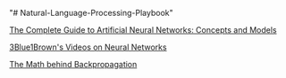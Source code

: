 "# Natural-Language-Processing-Playbook"

[The Complete Guide to Artificial Neural Networks: Concepts and Models](https://missinglink.ai/guides/neural-network-concepts/complete-guide-artificial-neural-networks/)

[3Blue1Brown's Videos on Neural Networks](https://www.youtube.com/watch?v=aircAruvnKk&list=PLZHQObOWTQDNU6R1_67000Dx_ZCJB-3pi)

[The Math behind Backpropagation](https://codesachin.wordpress.com/2015/12/06/backpropagation-for-dummies/)


